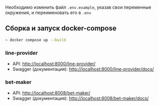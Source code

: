 Необходимо изменить файл `.env.example`, указав свои переменные окружения, и переименовать его в `.env`

## Сборка и запуск docker-compose

```bash
~ docker compose up --build
```

### line-provider

- API: [http://localhost:8000/line-provider/](http://localhost/line-provider/)
- Swagger (документация): [http://localhost:8000/line-provider/docs/](http://localhost/line-provider/docs/)

### bet-maker

- API: [http://localhost:8008/bet-maker/](http://localhost/bet-maker/)
- Swagger (документация): [http://localhost:8008/bet-maker/docs/](http://localhost/bet-maker/docs/)
